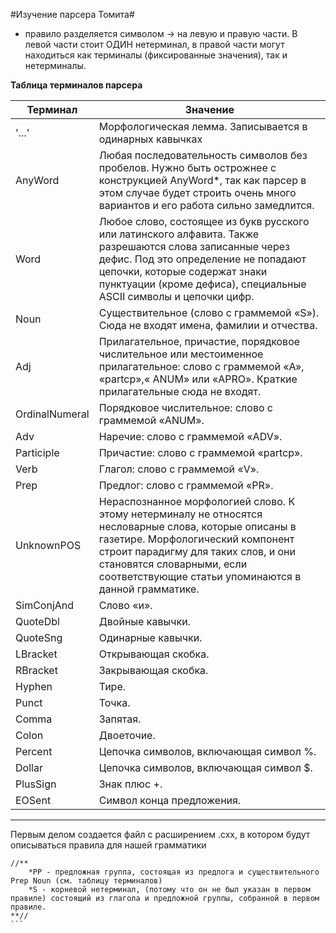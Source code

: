#Изучение парсера Томита#

* правило разделяется символом -> на левую и правую части. В левой части стоит ОДИН нетерминал, в правой части могут находиться как терминалы (фиксированные значения), так и нетерминалы.

**Таблица терминалов парсера**

| Терминал   | Значение |
| ---------- | ---------- |
| '...'	| Морфологическая лемма. Записывается в одинарных кавычках |
| AnyWord	| Любая последовательность символов без пробелов. Нужно быть острожнее с конструкцией AnyWord*, так как парсер в этом случае будет строить очень много вариантов и его работа сильно замедлится. |
| Word	| Любое слово, состоящее из букв русского или латинского алфавита. Также разрешаются слова записанные через дефис. Под это определение не попадают цепочки, которые содержат знаки пунктуации (кроме дефиса), специальные ASCII символы и цепочки цифр. |
| Noun	| Существительное (слово с граммемой «S»). Сюда не входят имена, фамилии и отчества. |
| Adj	| Прилагательное, причастие, порядковое числительное или местоименное прилагательное: слово с граммемой «A», «partcp»,« ANUM» или «APRO». Краткие прилагательные сюда не входят. |
| OrdinalNumeral	| Порядковое числительное: слово с граммемой «ANUM». |
| Adv	| Наречие: слово с граммемой «ADV». |
| Participle	| Причастие: слово с граммемой «partcp». |
| Verb	| Глагол: слово с граммемой «V». |
| Prep	| Предлог: слово с граммемой «PR». |
| UnknownPOS	| Нераспознанное морфологией слово. К этому нетерминалу не относятся несловарные слова, которые описаны в газетире. Морфологический компонент строит парадигму для таких слов, и они становятся словарными, если соответствующие статьи упоминаются в данной грамматике. |
| SimConjAnd	| Слово «и». |
| QuoteDbl	| Двойные кавычки. |
| QuoteSng	| Одинарные кавычки. |
| LBracket	| Открывающая скобка. |
| RBracket	| Закрывающая скобка. |
| Hyphen	| Тире. |
| Punct	| Точка. |
| Comma	| Запятая. |
| Colon	| Двоеточие. |
| Percent	| Цепочка символов, включающая символ %. |
| Dollar	| Цепочка символов, включающая символ $. |
| PlusSign	| Знак плюс +. |
| EOSent	| Символ конца предложения. |

---

Первым делом создается файл с расширением .cxx, в котором будут описываться правила для нашей грамматики

````
//**
	*PP - предложная группа, состоящая из предлога и существительного Prep Noun (см. таблицу терминалов)
	*S - корневой нетерминал, (потому что он не был указан в первом правиле) состоящий из глагола и предложной группы, собранной в первом правиле.
**//
```
